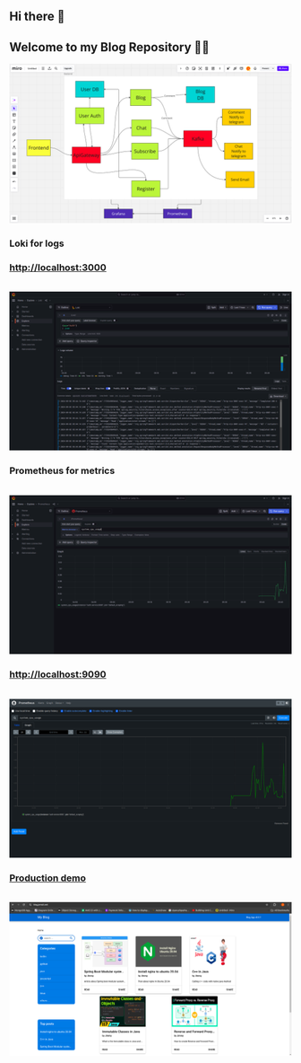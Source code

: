 ## Hi there 👋
## Welcome to my Blog Repository 🙋‍♀️

<!--

**Here are some ideas to get you started:**

🙋‍♀️ A short introduction - what is your organization all about?
🌈 Contribution guidelines - how can the community get involved?
👩‍💻 Useful resources - where can the community find your docs? Is there anything else the community should know?
🍿 Fun facts - what does your team eat for breakfast?
🧙 Remember, you can do mighty things with the power of [Markdown](https://docs.github.com/github/writing-on-github/getting-started-with-writing-and-formatting-on-github/basic-writing-and-formatting-syntax)
-->
<img src="https://github.com/Blog-Website-Jimmy/.github/blob/main/Blog-System-Design4.png" alt="system-design-of-blog">
<br>
<h3>Loki for logs</h3>
<h3><a href="http://localhost:3000">http://localhost:3000</a></h3>
<br>
<img src="https://github.com/Blog-Website-Jimmy/.github/blob/main/grafana-loki.png" alt="grafana-loki">
<br>
<h3>Prometheus for metrics</h3>
<br>
<img src="https://github.com/Blog-Website-Jimmy/.github/blob/main/grafana-prometheus.png" alt="grafana-promethus">
<br>
<h3><a href="http://localhost:9090">http://localhost:9090</a></h3>
<br>
<img src="https://github.com/Blog-Website-Jimmy/.github/blob/main/prometheus.png" alt="promethus">
<br>
<h3><a href="https://blog.jemsit.net" target="_blank">Production demo</a></h3>
<br>
<img src="https://github.com/Blog-Website-Jimmy/.github/blob/main/home-page.png" alt="promethus">
